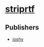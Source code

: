 # [striprtf](https://pypi.org/project/striprtf)



## Publishers
- [joshy](https://pypi.org/user/joshy)

